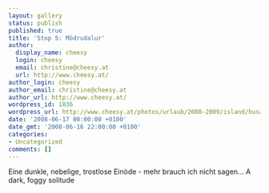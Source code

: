 ```yaml
---
layout: gallery
status: publish
published: true
title: 'Stop 5: Mödrudalur'
author:
  display_name: cheesy
  login: cheesy
  email: christine@cheesy.at
  url: http://www.cheesy.at/
author_login: cheesy
author_email: christine@cheesy.at
author_url: http://www.cheesy.at/
wordpress_id: 1836
wordpress_url: http://www.cheesy.at/photos/urlaub/2008-2009/island/husavik-egilsstadir/moedrudalur/
date: '2008-06-17 00:00:00 +0100'
date_gmt: '2008-06-16 22:00:00 +0100'
categories:
- Uncategorized
comments: []
---
```

<!--:de-->Eine dunkle, nebelige, trostlose Einöde - mehr brauch ich nicht sagen...
<!--:--><!--:en-->A dark, foggy solitude
<!--:-->
